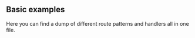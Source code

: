 ## Basic examples

Here you can find a dump of different route patterns and handlers all in one file.
